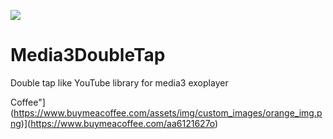 [![](https://jitpack.io/v/ahmedaa6122/Media3DoubleTap.svg)](https://jitpack.io/#ahmedaa6122/Media3DoubleTap)

# Media3DoubleTap
Double tap like YouTube library for media3 exoplayer


Coffee"](https://www.buymeacoffee.com/assets/img/custom_images/orange_img.png)](https://www.buymeacoffee.com/aa6121627o)


